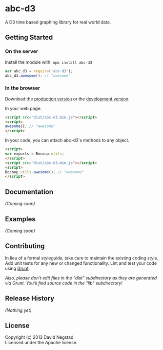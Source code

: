 # abc-d3

A D3 time based graphing library for real world data.

## Getting Started
### On the server
Install the module with: `npm install abc-d3`

```javascript
var abc_d3 = require('abc-d3');
abc_d3.awesome(); // "awesome"
```

### In the browser
Download the [production version][min] or the [development version][max].

[min]: https://raw.github.com/pk4media/abc-d3/master/dist/abc-d3.min.js
[max]: https://raw.github.com/pk4media/abc-d3/master/dist/abc-d3.js

In your web page:

```html
<script src="dist/abc-d3.min.js"></script>
<script>
awesome(); // "awesome"
</script>
```

In your code, you can attach abc-d3's methods to any object.

```html
<script>
var exports = Bocoup.utils;
</script>
<script src="dist/abc-d3.min.js"></script>
<script>
Bocoup.utils.awesome(); // "awesome"
</script>
```

## Documentation
_(Coming soon)_

## Examples
_(Coming soon)_

## Contributing
In lieu of a formal styleguide, take care to maintain the existing coding style. Add unit tests for any new or changed functionality. Lint and test your code using [Grunt](http://gruntjs.com/).

_Also, please don't edit files in the "dist" subdirectory as they are generated via Grunt. You'll find source code in the "lib" subdirectory!_

## Release History
_(Nothing yet)_

## License
Copyright (c) 2013 David Negstad  
Licensed under the Apache license.
